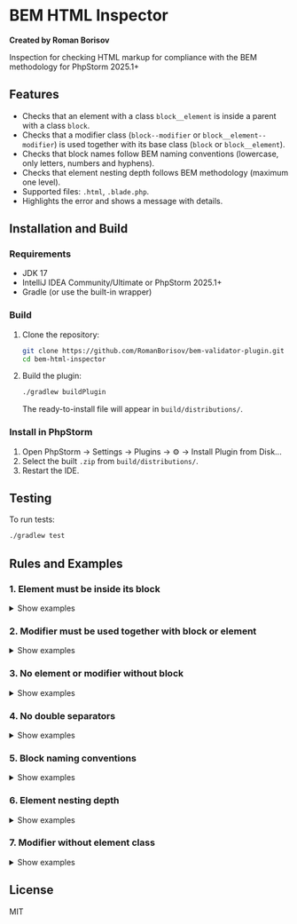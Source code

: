 # BEM HTML Inspector

**Created by Roman Borisov**

Inspection for checking HTML markup for compliance with the BEM methodology for PhpStorm 2025.1+

## Features
- Checks that an element with a class `block__element` is inside a parent with a class `block`.
- Checks that a modifier class (`block--modifier` or `block__element--modifier`) is used together with its base class (`block` or `block__element`).
- Checks that block names follow BEM naming conventions (lowercase, only letters, numbers and hyphens).
- Checks that element nesting depth follows BEM methodology (maximum one level).
- Supported files: `.html`, `.blade.php`.
- Highlights the error and shows a message with details.


## Installation and Build

### Requirements
- JDK 17
- IntelliJ IDEA Community/Ultimate or PhpStorm 2025.1+
- Gradle (or use the built-in wrapper)

### Build

1. Clone the repository:
   ```bash
   git clone https://github.com/RomanBorisov/bem-validator-plugin.git
   cd bem-html-inspector
   ```
2. Build the plugin:
   ```bash
   ./gradlew buildPlugin
   ```
   The ready-to-install file will appear in `build/distributions/`.

### Install in PhpStorm
1. Open PhpStorm → Settings → Plugins → ⚙️ → Install Plugin from Disk...
2. Select the built `.zip` from `build/distributions/`.
3. Restart the IDE.

## Testing

To run tests:
```bash
./gradlew test
```

## Rules and Examples

### 1. Element must be inside its block
<details>
<summary>Show examples</summary>

**Error:**
```html
<!-- Error: no parent with class 'menu' -->
<div class="menu__item"></div>
```
**Correct:**
```html
<div class="menu">
  <div class="menu__item"></div>
</div>
```
</details>

### 2. Modifier must be used together with block or element
<details>
<summary>Show examples</summary>

**Error:**
```html
<!-- Error: modifier without base class -->
<div class="menu__item--active"></div>
<div class="menu--active"></div>
```
**Correct:**
```html
<div class="menu__item menu__item--active"></div>
<div class="menu menu--active"></div>
```
</details>

### 3. No element or modifier without block
<details>
<summary>Show examples</summary>

**Error:**
```html
<!-- Error: class starts with separator without block name -->
<div class="__item"></div>
<div class="--active"></div>
```
**Correct:**
```html
<div class="menu__item"></div>
<div class="menu--active"></div>
```
</details>

### 4. No double separators
<details>
<summary>Show examples</summary>

**Error:**
```html
<!-- Error: class contains double separators -->
<div class="menu___item"></div>
<div class="menu----active"></div>
```
**Correct:**
```html
<div class="menu__item"></div>
<div class="menu--active"></div>
```
</details>

### 5. Block naming conventions
<details>
<summary>Show examples</summary>

**Error:**
```html
<!-- Error: incorrect block naming -->
<div class="Header"></div>
<div class="header_block"></div>
<div class="headerBlock"></div>
<div class="HEADER"></div>
```
**Correct:**
```html
<div class="header"></div>
<div class="header-block"></div>
<div class="header-1"></div>
```
</details>

### 6. Element nesting depth
<details>
<summary>Show examples</summary>

**Error:**
```html
<!-- Error: too deep element nesting -->
<div class="block__element1__element2"></div>
<div class="menu__item__link__icon"></div>
```
**Correct:**
```html
<div class="block__element1"></div>
<div class="menu__item"></div>
```
</details>

### 7. Modifier without element class
<details>
<summary>Show examples</summary>

**Error:**
```html
<!-- Error: element modifier used without its base class -->
<div class="block__element--modifier"></div>
```
**Correct:**
```html
<div class="block__element block__element--modifier"></div>
```
</details>

## License
MIT
